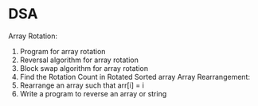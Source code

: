 # DSA

Array Rotation:
1. Program for array rotation
2. Reversal algorithm for array rotation
3. Block swap algorithm for array rotation
4. Find the Rotation Count in Rotated Sorted array
Array Rearrangement:
1. Rearrange an array such that arr[i] = i
2. Write a program to reverse an array or string
